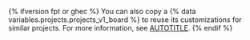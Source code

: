 {% ifversion fpt or ghec %}
You can also copy a {% data variables.projects.projects_v1_board %} to reuse its customizations for similar projects. For more information, see [AUTOTITLE](/issues/organizing-your-work-with-project-boards/managing-project-boards/copying-a-project-board).
{% endif %}
